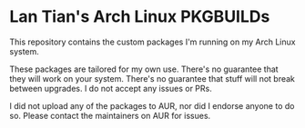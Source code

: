 # Lan Tian's Arch Linux PKGBUILDs

This repository contains the custom packages I'm running on my Arch Linux system.

These packages are tailored for my own use. There's no guarantee that they will work on your system. There's no guarantee that stuff will not break between upgrades. I do not accept any issues or PRs.

I did not upload any of the packages to AUR, nor did I endorse anyone to do so. Please contact the maintainers on AUR for issues.
